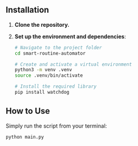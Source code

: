 ## Installation

1.  **Clone the repository.**

2.  **Set up the environment and dependencies**:
    ```bash
    # Navigate to the project folder
    cd smart-routine-automator

    # Create and activate a virtual environment
    python3 -m venv .venv
    source .venv/bin/activate

    # Install the required library
    pip install watchdog
    ```

## How to Use

Simply run the script from your terminal:

```bash
python main.py